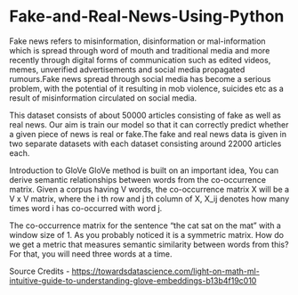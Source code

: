 # Fake-and-Real-News-Using-Python

Fake news refers to misinformation, disinformation or mal-information which is spread through word of mouth and traditional media and more recently through digital forms of communication such as edited videos, memes, unverified advertisements and social media propagated rumours.Fake news spread through social media has become a serious problem, with the potential of it resulting in mob violence, suicides etc as a result of misinformation circulated on social media.

This dataset consists of about 50000 articles consisting of fake as well as real news. Our aim is train our model so that it can correctly predict whether a given piece of news is real or fake.The fake and real news data is given in two separate datasets with each dataset consisting around 22000 articles each.

Introduction to GloVe
GloVe method is built on an important idea, You can derive semantic relationships between words from the co-occurrence matrix. Given a corpus having V words, the co-occurrence matrix X will be a V x V matrix, where the i th row and j th column of X, X_ij denotes how many times word i has co-occurred with word j. 

The co-occurrence matrix for the sentence “the cat sat on the mat” with a window size of 1. As you probably noticed it is a symmetric matrix. How do we get a metric that measures semantic similarity between words from this? For that, you will need three words at a time.

Source Credits - https://towardsdatascience.com/light-on-math-ml-intuitive-guide-to-understanding-glove-embeddings-b13b4f19c010
